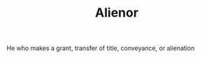 ---
title: Alienor
permalink: "/definitions/alienor.html"
body: He who makes a grant, transfer of title, conveyance, or alienation
published_at: '2018-07-07'
layout: post
---